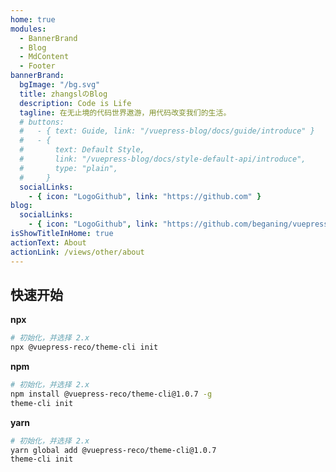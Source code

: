 ```yaml
---
home: true
modules:
  - BannerBrand
  - Blog
  - MdContent
  - Footer
bannerBrand:
  bgImage: "/bg.svg"
  title: zhangslのBlog
  description: Code is Life
  tagline: 在无止境的代码世界遨游，用代码改变我们的生活。
  # buttons:
  #   - { text: Guide, link: "/vuepress-blog/docs/guide/introduce" }
  #   - {
  #       text: Default Style,
  #       link: "/vuepress-blog/docs/style-default-api/introduce",
  #       type: "plain",
  #     }
  socialLinks:
    - { icon: "LogoGithub", link: "https://github.com" }
blog:
  socialLinks:
    - { icon: "LogoGithub", link: "https://github.com/beganing/vuepress-blog" }
isShowTitleInHome: true
actionText: About
actionLink: /views/other/about
---
```


## 快速开始

**npx**

```bash
# 初始化，并选择 2.x
npx @vuepress-reco/theme-cli init
```

**npm**

```bash
# 初始化，并选择 2.x
npm install @vuepress-reco/theme-cli@1.0.7 -g
theme-cli init
```

**yarn**

```bash
# 初始化，并选择 2.x
yarn global add @vuepress-reco/theme-cli@1.0.7
theme-cli init
```
